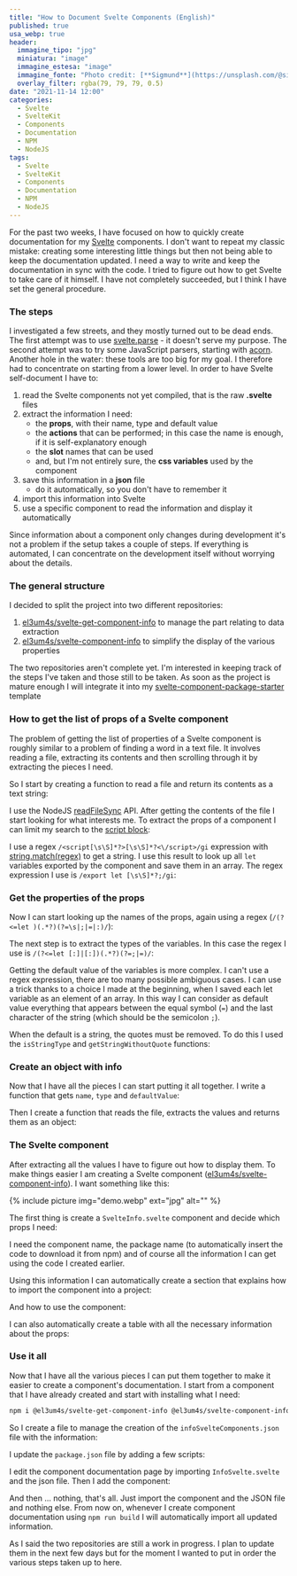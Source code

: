 ```yaml
---
title: "How to Document Svelte Components (English)"
published: true
usa_webp: true
header:
  immagine_tipo: "jpg"
  miniatura: "image"
  immagine_estesa: "image"
  immagine_fonte: "Photo credit: [**Sigmund**](https://unsplash.com/@sigmund)"
  overlay_filter: rgba(79, 79, 79, 0.5)
date: "2021-11-14 12:00"
categories:
  - Svelte
  - SvelteKit
  - Components
  - Documentation
  - NPM
  - NodeJS
tags:
  - Svelte
  - SvelteKit
  - Components
  - Documentation
  - NPM
  - NodeJS
---
```


For the past two weeks, I have focused on how to quickly create documentation for my [Svelte](https://svelte.dev/) components. I don't want to repeat my classic mistake: creating some interesting little things but then not being able to keep the documentation updated. I need a way to write and keep the documentation in sync with the code. I tried to figure out how to get Svelte to take care of it himself. I have not completely succeeded, but I think I have set the general procedure.

### The steps

I investigated a few streets, and they mostly turned out to be dead ends. The first attempt was to use [svelte.parse](https://svelte.dev/docs#svelte_parse) - it doesn't serve my purpose. The second attempt was to try some JavaScript parsers, starting with [acorn](https://github.com/acornjs/acorn). Another hole in the water: these tools are too big for my goal. I therefore had to concentrate on starting from a lower level. In order to have Svelte self-document I have to:

1. read the Svelte components not yet compiled, that is the raw **.svelte** files
2. extract the information I need:
   - the **props**, with their name, type and default value
   - the **actions** that can be performed; in this case the name is enough, if it is self-explanatory enough
   - the **slot** names that can be used
   - and, but I'm not entirely sure, the **css variables** used by the component
3. save this information in a **json** file
   - do it automatically, so you don't have to remember it
4. import this information into Svelte
5. use a specific component to read the information and display it automatically

Since information about a component only changes during development it's not a problem if the setup takes a couple of steps. If everything is automated, I can concentrate on the development itself without worrying about the details.

### The general structure

I decided to split the project into two different repositories:

1. [el3um4s/svelte-get-component-info](https://github.com/el3um4s/svelte-get-component-info) to manage the part relating to data extraction
2. [el3um4s/svelte-component-info](https://github.com/el3um4s/svelte-component-info) to simplify the display of the various properties

The two repositories aren't complete yet. I'm interested in keeping track of the steps I've taken and those still to be taken. As soon as the project is mature enough I will integrate it into my [svelte-component-package-starter](https://github.com/el3um4s/svelte-component-package-starter) template

### How to get the list of props of a Svelte component

The problem of getting the list of properties of a Svelte component is roughly similar to a problem of finding a word in a text file. It involves reading a file, extracting its contents and then scrolling through it by extracting the pieces I need.

So I start by creating a function to read a file and return its contents as a text string:

<script src="https://gist.github.com/el3um4s/971052655845fab19be97d4f2312eceb.js"></script>

I use the NodeJS [readFileSync](https://nodejs.org/api/fs.html#fsreadfilesyncpath-options) API. After getting the contents of the file I start looking for what interests me. To extract the props of a component I can limit my search to the [script block](https://svelte.dev/docs#script):

<script src="https://gist.github.com/el3um4s/1103f41f3dbf6cccde09a908ac678b23.js"></script>

I use a regex `/<script[\s\S]*?>[\s\S]*?<\/script>/gi` expression with [string.match(regex)](https://developer.mozilla.org/en-US/docs/Web/JavaScript/Reference/Global_Objects/String/match) to get a string. I use this result to look up all `let` variables exported by the component and save them in an array. The regex expression I use is `/export let [\s\S]*?;/gi`:

<script src="https://gist.github.com/el3um4s/ee611ba2011e24cb037d1bf4f3b15c89.js"></script>

### Get the properties of the props

Now I can start looking up the names of the props, again using a regex (`/(?<=let )(.*?)(?=\s|;|=|:)/`):

<script src="https://gist.github.com/el3um4s/01dd17a385c1ea77241fb7e1079cdc16.js"></script>

The next step is to extract the types of the variables. In this case the regex I use is `/(?<=let [:]|[:])(.*?)(?=;|=)/`:

<script src="https://gist.github.com/el3um4s/e830fcf2f1b0abc4a6f30c73c13ae979.js"></script>

Getting the default value of the variables is more complex. I can't use a regex expression, there are too many possible ambiguous cases. I can use a trick thanks to a choice I made at the beginning, when I saved each let variable as an element of an array. In this way I can consider as default value everything that appears between the equal symbol (`=`) and the last character of the string (which should be the semicolon `;`).

<script src="https://gist.github.com/el3um4s/30dec60df01c35c82c6d6caae48e9576.js"></script>

When the default is a string, the quotes must be removed. To do this I used the `isStringType` and `getStringWithoutQuote` functions:

<script src="https://gist.github.com/el3um4s/11af711c847d40a2c64a8541157bc9a4.js"></script>

### Create an object with info

Now that I have all the pieces I can start putting it all together. I write a function that gets `name`, `type` and `defaultValue`:

<script src="https://gist.github.com/el3um4s/289938f3cb5ebe1b05995172a5f2c6ad.js"></script>

Then I create a function that reads the file, extracts the values and returns them as an object:

<script src="https://gist.github.com/el3um4s/f65c76e6ec7e2d2bc0b9bc511adfe7ae.js"></script>

### The Svelte component

After extracting all the values I have to figure out how to display them. To make things easier I am creating a Svelte component ([el3um4s/svelte-component-info](https://github.com/el3um4s/svelte-component-info)). I want something like this:

{% include picture img="demo.webp" ext="jpg" alt="" %}

The first thing is create a `SvelteInfo.svelte` component and decide which props I need:

<script src="https://gist.github.com/el3um4s/01c06b7e3b8503fd8d1eec2cd0558c99.js"></script>

I need the component name, the package name (to automatically insert the code to download it from npm) and of course all the information I can get using the code I created earlier.

Using this information I can automatically create a section that explains how to import the component into a project:

<script src="https://gist.github.com/el3um4s/7ea7902312e10cc89f6846ae4a58efea.js"></script>

And how to use the component:

<script src="https://gist.github.com/el3um4s/16eac9d3923b5fe527e6bb1ec06b8a89.js"></script>

I can also automatically create a table with all the necessary information about the props:

<script src="https://gist.github.com/el3um4s/4e4c619d53aeb9e2bee03e4125cfff79.js"></script>

### Use it all

Now that I have all the various pieces I can put them together to make it easier to create a component's documentation. I start from a component that I have already created and start with installing what I need:

```bash
npm i @el3um4s/svelte-get-component-info @el3um4s/svelte-component-info
```

So I create a file to manage the creation of the `infoSvelteComponents.json` file with the information:

<script src="https://gist.github.com/el3um4s/a05fe133e2ee88f30cd8aa846f711f37.js"></script>

I update the `package.json` file by adding a few scripts:

<script src="https://gist.github.com/el3um4s/7b33cdc9eacdc45c4687baacbd26721b.js"></script>

I edit the component documentation page by importing `InfoSvelte.svelte` and the json file. Then I add the component:

<script src="https://gist.github.com/el3um4s/00a8a1d9462d7da90b51dff525777020.js"></script>

And then ... nothing, that's all. Just import the component and the JSON file and nothing else. From now on, whenever I create component documentation using `npm run build` I will automatically import all updated information.

As I said the two repositories are still a work in progress. I plan to update them in the next few days but for the moment I wanted to put in order the various steps taken up to here.
